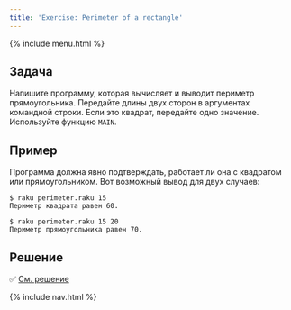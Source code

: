 ```yaml
---
title: 'Exercise: Perimeter of a rectangle'
---
```


{% include menu.html %}

## Задача

Напишите программу, которая вычисляет и выводит периметр прямоугольника. Передайте длины двух сторон в аргументах командной строки. Если это квадрат, передайте одно значение. Используйте функцию `MAIN`.

## Пример

Программа должна явно подтверждать, работает ли она с квадратом или прямоугольником. Вот возможный вывод для двух случаев:

```console
$ raku perimeter.raku 15
Периметр квадрата равен 60.

$ raku perimeter.raku 15 20
Периметр прямоугольника равен 70.
```

## Решение

✅ [См. решение](solution)

{% include nav.html %}